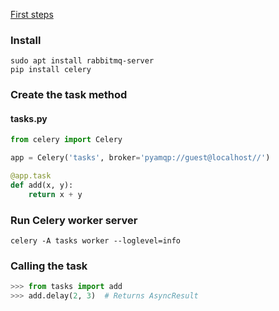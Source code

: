 ---
---

[First steps](http://docs.celeryproject.org/en/latest/getting-started/first-steps-with-celery.html)

### Install
```shell
sudo apt install rabbitmq-server
pip install celery
```

### Create the task method
#### tasks.py
```python
from celery import Celery

app = Celery('tasks', broker='pyamqp://guest@localhost//')

@app.task
def add(x, y):
    return x + y
```

### Run Celery worker server
```shell
celery -A tasks worker --loglevel=info
```

### Calling the task
```python
>>> from tasks import add
>>> add.delay(2, 3)  # Returns AsyncResult
```
